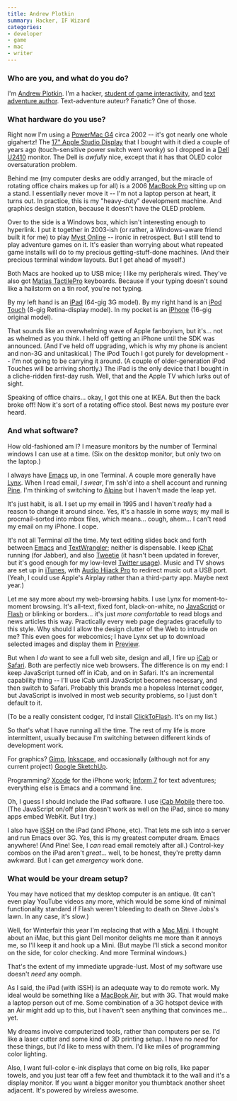 ```yaml
---
title: Andrew Plotkin
summary: Hacker, IF Wizard
categories:
- developer
- game
- mac
- writer
---
```


### Who are you, and what do you do?

I'm [Andrew Plotkin](http://eblong.com/zarf/home.html "Zarfhome."). I'm a hacker, [student of game interactivity](http://gameshelf.jmac.org/essays/zarf-on-games/ "Andrew's writings about games."), and [text adventure author](http://eblong.com/zarf/if.html "Andrew's interactive fiction."). Text-adventure auteur? Fanatic? One of those.

### What hardware do you use?

Right now I'm using a [PowerMac G4][power-mac-g4] circa 2002 -- it's got nearly one whole gigahertz! The [17" Apple Studio Display][studio-display] that I bought with it died a couple of years ago (touch-sensitive power switch went wonky) so I dropped in a [Dell U2410][ultrasharp-2410] monitor. The Dell is *awfully* nice, except that it has that OLED color oversaturation problem.

Behind me (my computer desks are oddly arranged, but the miracle of rotating office chairs makes up for all) is a 2006 [MacBook Pro][macbook-pro] sitting up on a stand. I essentially never move it -- I'm not a laptop person at heart, it turns out. In practice, this is my "heavy-duty" development machine. And graphics design station, because it doesn't have the OLED problem.

Over to the side is a Windows box, which isn't interesting enough to hyperlink. I put it together in 2003-ish (or rather, a Windows-aware friend built it for me) to play [Myst Online][uru] -- ironic in retrospect. But I still tend to play adventure games on it. It's easier than worrying about what repeated game installs will do to my precious getting-stuff-done machines. (And their precious terminal window layouts. But I get ahead of myself.)

Both Macs are hooked up to USB mice; I like my peripherals wired. They've also got [Matias TactilePro][tactile-pro] keyboards. Because if your typing doesn't sound like a hailstorm on a tin roof, you're not typing.

By my left hand is an [iPad][ipad-3g] (64-gig 3G model). By my right hand is an [iPod Touch][ipod-touch] (8-gig Retina-display model). In my pocket is an [iPhone][iphone] (16-gig original model).

That sounds like an overwhelming wave of Apple fanboyism, but it's... not as whelmed as you think. I held off getting an iPhone until the SDK was announced. (And I've held off upgrading, which is why my phone is ancient and non-3G and unitaskical.) The iPod Touch I got purely for development -- I'm not going to be carrying it around. (A couple of older-generation iPod Touches will be arriving shortly.) The iPad is the only device that I bought in a cliche-ridden first-day rush. Well, that and the Apple TV which lurks out of sight.

Speaking of office chairs... okay, I got this one at IKEA. But then the back broke off! Now it's sort of a rotating office stool. Best news my posture ever heard.

### And what software?

How old-fashioned am I? I measure monitors by the number of Terminal windows I can use at a time. (Six on the desktop monitor, but only two on the laptop.)

I always have [Emacs][] up, in one Terminal. A couple more generally have [Lynx][]. When I read email, *I swear*, I'm ssh'd into a shell account and running [Pine][]. I'm thinking of switching to [Alpine][] but I haven't made the leap yet.

It's just habit, is all. I set up my email in 1995 and I haven't *really* had a reason to change it around since. Yes, it's a hassle in some ways; my mail is procmail-sorted into mbox files, which means... cough, ahem... I can't read my email on my iPhone. I cope.

It's not all Terminal *all* the time. My text editing slides back and forth between [Emacs][] and [TextWrangler][]; neither is dispensable. I keep [iChat][] running (for Jabber), and also [Tweetie][] (it hasn't been updated in forever, but it's good enough for my low-level [Twitter usage](http://twitter.com/zarfeblong "Andrew's Twitter account.")). Music and TV shows are set up in [iTunes][], with [Audio Hijack Pro][audio-hijack-pro] to redirect music out a USB port. (Yeah, I could use Apple's Airplay rather than a third-party app. Maybe next year.)

Let me say more about my web-browsing habits. I use Lynx for moment-to-moment browsing. It's all-text, fixed font, black-on-white, no [JavaScript][] or [Flash][] or blinking or borders... it's just *more comfortable* to read blogs and news articles this way. Practically every web page degrades gracefully to this style. Why should I allow the design clutter of the Web to intrude on me? This even goes for webcomics; I have Lynx set up to download selected images and display them in [Preview][].

But when I *do* want to see a full web site, design and all, I fire up [iCab][] or [Safari][]. Both are perfectly nice web browsers. The difference is on my end: I keep JavaScript turned off in iCab, and on in Safari. It's an incremental capability thing -- I'll use iCab until JavaScript becomes necessary, and then switch to Safari. Probably this brands me a hopeless Internet codger, but JavaScript is involved in most web security problems, so I just don't default to it.

(To be a really consistent codger, I'd install [ClickToFlash][]. It's on my list.)

So that's what I have running all the time. The rest of my life is more intermittent, usually because I'm switching between different kinds of development work.

For graphics? [Gimp][], [Inkscape][], and occasionally (although not for any current project) [Google SketchUp][sketchup]. 

Programming? [Xcode][] for the iPhone work; [Inform 7][inform] for text adventures; everything else is Emacs and a command line.

Oh, I guess I should include the iPad software. I use [iCab Mobile][icab-ios] there too. (The JavaScript on/off plan doesn't work as well on the iPad, since so many apps embed WebKit. But I try.)

I also have [iSSH][issh-ios] on the iPad (and iPhone, etc). That lets me ssh into a server and run Emacs over 3G. Yes, this is my greatest computer dream. Emacs anywhere! (And Pine! See, I *can* read email remotely after all.) Control-key combos on the iPad aren't *great*... well, to be honest, they're pretty damn awkward. But I can get *emergency* work done.

### What would be your dream setup?

You may have noticed that my desktop computer is an antique. (It can't even play YouTube videos any more, which would be some kind of minimal functionality standard if Flash weren't bleeding to death on Steve Jobs's lawn. In any case, it's slow.)

Well, for Winterfair this year I'm replacing that with a [Mac Mini][mac-mini]. I thought about an iMac, but this giant Dell monitor delights me more than it annoys me, so I'll keep it and hook up a Mini. (But maybe I'll stick a second monitor on the side, for color checking. And more Terminal windows.)

That's the extent of my immediate upgrade-lust. Most of my software use doesn't *need* any oomph.

As I said, the iPad (with iSSH) is an adequate way to do remote work. My ideal would be something like a [MacBook Air][macbook-air], but with 3G. That would make a laptop person out of me. Some combination of a 3G hotspot device with an Air might add up to this, but I haven't seen anything that convinces me... yet.

My dreams involve computerized tools, rather than computers per se. I'd like a laser cutter and some kind of 3D printing setup. I have no *need* for these things, but I'd like to mess with them. I'd like miles of programming color lighting.

Also, I want full-color e-ink displays that come on big rolls, like paper towels, and you just tear off a few feet and thumbtack it to the wall and it's a display monitor. If you want a bigger monitor you thumbtack another sheet adjacent. It's powered by wireless awesome.

[ultrasharp-2410]: https://www.amazon.com/Dell-UltraSharp-Widescreen-Performance-DisplayPort/dp/B00302DNZ4 "A 24 inch LCD monitor."
[ipad-3g]: https://www.apple.com/ipad/ "A tablet device with 3G."
[ipod-touch]: https://www.apple.com/ipod-touch/ "It's like an iPhone, without the phone bit."
[iphone]: https://en.wikipedia.org/wiki/IPhone_(1st_generation) "A smartphone."
[tactile-pro]: http://www.matias.ca/tactilepro/ "A keyboard with keys like the Apple Extended keyboard."
[studio-display]: http://www.everymac.com/monitors/apple/studio_cinema/specs/apple_studio_display_17_fp.html "A line of LCD/CRT screens."
[macbook-pro]: https://www.apple.com/macbook-pro/ "A laptop."
[macbook-air]: https://www.apple.com/macbook-air/ "A very thin laptop."
[mac-mini]: https://www.apple.com/mac-mini/ "A small desktop computer."
[power-mac-g4]: https://en.wikipedia.org/wiki/Power_Mac_G4 "An old PowerPC-powered Mac tower."
[uru]: http://mystonline.com/en/ "An MMO game."
[inkscape]: https://inkscape.org/en/ "An open-source vector graphics program."
[ichat]: https://en.wikipedia.org/wiki/IChat "An AIM/Jabber client included with Mac OS X."
[icab-ios]: http://www.icab.de/mobile.html "A web browser for iOS."
[icab]: http://www.icab.de/ "A web browser for the Mac."
[inform]: http://inform7.com/ "A design system for interactive fiction."
[issh-ios]: http://download.cnet.com/iSSH-SSH-VNC-Console/3000-2064_4-75179912.html "A terminal emulator for iOS."
[itunes]: https://www.apple.com/itunes/ "A jukebox application and online store."
[gimp]: https://www.gimp.org/ "An open-source image editor."
[textwrangler]: http://www.barebones.com/products/textwrangler/ "A free, powerful text editor for the Mac."
[tweetie]: https://en.wikipedia.org/wiki/Tweetie "A Twitter client for the Mac."
[sketchup]: https://www.sketchup.com/ "3D modeling software."
[safari]: https://www.apple.com/safari/ "A fast web browser."
[alpine]: http://www.washington.edu/alpine/ "A terminal email client."
[audio-hijack-pro]: http://www.rogueamoeba.com/audiohijackpro/ "Mac software for recording audio from any source."
[flash]: https://en.wikipedia.org/wiki/Adobe_Flash "A software and animation editor."
[javascript]: https://en.wikipedia.org/wiki/JavaScript "An interpreted scripting language."
[clicktoflash]: http://clicktoflash.com/ "A browser plugin to require clicking before Flash content loads."
[xcode]: https://en.wikipedia.org/wiki/Xcode "An IDE for Mac developers."
[emacs]: http://www.gnu.org/software/emacs/ "A free open-source text editor."
[lynx]: http://lynx.invisible-island.net/ "A text-based web browser."
[pine]: http://www.washington.edu/pine/ "A terminal email/news client."
[preview]: https://en.wikipedia.org/wiki/Preview_(Mac_OS) "An image viewer included with Mac OS X."
